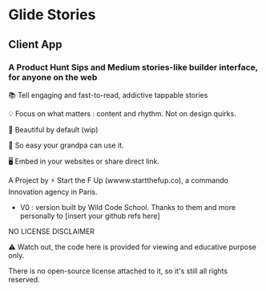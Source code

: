 # Glide Stories

## Client App

### A Product Hunt Sips and Medium stories-like builder interface, for anyone on the web

  📚 Tell engaging and fast-to-read, addictive tappable stories

  💡 Focus on what matters : content and rhythm. Not on design quirks.

  🌷 Beautiful by default (wip)

  👊 So easy your grandpa can use it.

  🖥 Embed in your websites or share direct link.

A Project by ⚡️ Start the F Up (wwww.startthefup.co), a commando Innovation agency in Paris.

* V0 : version built by Wild Code School. Thanks to them and more personally to [insert your github refs here]


NO LICENSE DISCLAIMER

⚠️ Watch out, the code here is provided for viewing and educative purpose only. 

There is no open-source license attached to it, so it's still all rights reserved.
